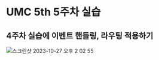 # UMC 5th 5주차 실습
## 4주차 실습에 이벤트 핸들링, 라우팅 적용하기
![스크린샷 2023-10-27 오후 2 02 55](https://github.com/hanpengbutt/UMC5th-movieapp-clonecoding-styled-component/assets/89825051/29fd5d5c-87e4-4269-ab3d-5f1c0bdb7aa9)

